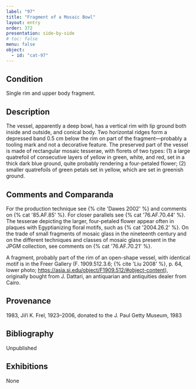 ```yaml
---
label: "97"
title: "Fragment of a Mosaic Bowl"
layout: entry
order: 372
presentation: side-by-side
# toc: false
menu: false
object:
  - id: "cat-97"
---
```


## Condition

Single rim and upper body fragment.

## Description

The vessel, apparently a deep bowl, has a vertical rim with lip ground both inside and outside, and conical body. Two horizontal ridges form a depressed band 0.5 cm below the rim on part of the fragment—probably a tooling mark and not a decorative feature. The preserved part of the vessel is made of rectangular mosaic tesserae, with florets of two types: (1) a large quatrefoil of consecutive layers of yellow in green, white, and red, set in a thick dark blue ground, quite probably rendering a four-petaled flower; (2) smaller quatrefoils of green petals set in yellow, which are set in greenish ground.

## Comments and Comparanda

For the production technique see {% cite 'Dawes 2002' %} and comments on {% cat '85.AF.85' %}. For closer parallels see {% cat '76.AF.70.44' %}. The tesserae depicting the larger, four-petaled flower appear often in plaques with Egyptianizing floral motifs, such as {% cat '2004.26.2' %}. On the trade of small fragments of mosaic glass in the nineteenth century and on the different techniques and classes of mosaic glass present in the JPGM collection, see comments on {% cat '76.AF.70.21' %}.

A fragment, probably part of the rim of an open-shape vessel, with identical motif is in the Freer Gallery (F. 1909.512.3.6; {% cite 'Liu 2008' %}, p. 64, lower photo; https://asia.si.edu/object/F1909.512/#object-content), originally bought from J. Dattari, an antiquarian and antiquities dealer from Cairo.

## Provenance

1983, Jiří K. Frel, 1923–2006, donated to the J. Paul Getty Museum, 1983

## Bibliography

Unpublished

## Exhibitions

None